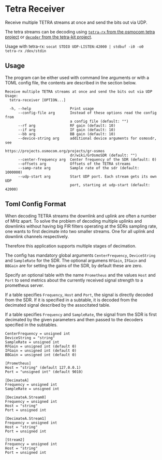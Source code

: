 # Tetra Receiver

Receive multiple TETRA streams at once and send the bits out via UDP.

The tetra streams can be decoding using [`tetra-rx` from the osmocom tetra project](https://github.com/osmocom/osmo-tetra) or [`decoder` from the tetra-kit project](https://gitlab.com/larryth/tetra-kit).

Usage with tetra-rx: `socat STDIO UDP-LISTEN:42000 | stdbuf -i0 -o0 tetra-rx /dev/stdin`

## Usage
The program can be either used with command line arguments or with a TOML config file, the contents are described in the section below.

```
Receive multiple TETRA streams at once and send the bits out via UDP
Usage:
  tetra-receiver [OPTION...]

  -h, --help                  Print usage
      --config-file arg       Instead of these options read the config from
                              a config file (default: "")
      --rf arg                RF gain (default: 10)
      --if arg                IF gain (default: 10)
      --bb arg                BB gain (default: 10)
      --device-string arg     additional device arguments for osmosdr, see
                              https://projects.osmocom.org/projects/gr-osmos
                              dr/wiki/GrOsmoSDR (default: "")
      --center-frequency arg  Center frequency of the SDR (default: 0)
      --offsets arg           Offsets of the TETRA streams
      --samp-rate arg         Sample rate of the sdr (default: 1000000)
      --udp-start arg         Start UDP port. Each stream gets its own UDP
                              port, starting at udp-start (default: 42000)
```

## Toml Config Format

When decoding TETRA streams the downlink and uplink are often a number of MHz apart.
To solve the problem of decoding multiple uplinks and downlinks without having big FIR filters operating at the SDRs sampling rate, one wants to first decimate into two smaller streams. One for all uplink and downlink channels respectively.

Therefore this application supports multiple stages of decimation.

The config has mandatory global arguments `CenterFrequency`, `DeviceString` and `SampleRate` for the SDR.
The optional argumens `RFGain`, `IFGain` and `BBGain` are for setting the gains of the SDR, by default these are zero.

Specify an optional table with the name `Prometheus` and the values `Host` and `Port` to send metrics about the currently received signal strength to a prometheus server.

If a table specifies `Frequency`, `Host` and `Port`, the signal is directly decoded from the SDR.
If it is specified in a subtable, it is decoded from the decimated signal described by the associtated table.

If a table specifies `Frequency` and `SampleRate`, the signal from the SDR is first decimated by the given parameters and then passed to the decoders specified in the subtables.

```
CenterFrequency = unsigned int
DeviceString = "string"
SampleRate = unsigned int
RFGain = unsigned int (default 0)
IFGain = unsigned int (default 0)
BBGain = unsigned int (default 0)

[Prometheus]
Host = "string" (default 127.0.0.1)
Port = "unsigned int" (default 9010)

[DecimateA]
Frequency = unsigned int
SampleRate = unsigned int

[DecimateA.Stream0]
Frequency = unsigned int
Host = "string"
Port = unsigned int

[DecimateA.Stream1]
Frequency = unsigned int
Host = "string"
Port = unsigned int

[Stream2]
Frequency = unsigned int
Host = "string"
Port = unsigned int
```
